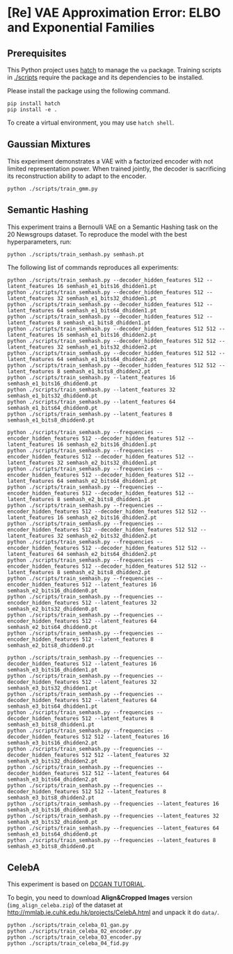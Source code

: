 # [Re] VAE Approximation Error: ELBO and Exponential Families

## Prerequisites

This Python project uses [hatch](https://hatch.pypa.io/latest/intro/) to manage the `va` package.
Training scripts in [./scripts](./scripts) require the package and its dependencies to be installed.

Please install the package using the following command.

```
pip install hatch
pip install -e .
```

To create a virtual environment, you may use `hatch shell`.

## Gaussian Mixtures

This experiment demonstrates a VAE with a factorized encoder with not limited representation power.
When trained jointly, the decoder is sacrificing its reconstruction ability to adapt to the encoder.

```
python ./scripts/train_gmm.py
```

## Semantic Hashing

This experiment trains a Bernoulli VAE on a Semantic Hashing task on the 20 Newsgroups dataset.
To reproduce the model with the best hyperparameters, run:

```
python ./scripts/train_semhash.py semhash.pt
```


The following list of commands reproduces all experiments:

```
python ./scripts/train_semhash.py --decoder_hidden_features 512 --latent_features 16 semhash_e1_bits16_dhidden1.pt
python ./scripts/train_semhash.py --decoder_hidden_features 512 --latent_features 32 semhash_e1_bits32_dhidden1.pt
python ./scripts/train_semhash.py --decoder_hidden_features 512 --latent_features 64 semhash_e1_bits64_dhidden1.pt
python ./scripts/train_semhash.py --decoder_hidden_features 512 --latent_features 8 semhash_e1_bits8_dhidden1.pt
python ./scripts/train_semhash.py --decoder_hidden_features 512 512 --latent_features 16 semhash_e1_bits16_dhidden2.pt
python ./scripts/train_semhash.py --decoder_hidden_features 512 512 --latent_features 32 semhash_e1_bits32_dhidden2.pt
python ./scripts/train_semhash.py --decoder_hidden_features 512 512 --latent_features 64 semhash_e1_bits64_dhidden2.pt
python ./scripts/train_semhash.py --decoder_hidden_features 512 512 --latent_features 8 semhash_e1_bits8_dhidden2.pt
python ./scripts/train_semhash.py --latent_features 16 semhash_e1_bits16_dhidden0.pt
python ./scripts/train_semhash.py --latent_features 32 semhash_e1_bits32_dhidden0.pt
python ./scripts/train_semhash.py --latent_features 64 semhash_e1_bits64_dhidden0.pt
python ./scripts/train_semhash.py --latent_features 8 semhash_e1_bits8_dhidden0.pt

python ./scripts/train_semhash.py --frequencies --encoder_hidden_features 512 --decoder_hidden_features 512 --latent_features 16 semhash_e2_bits16_dhidden1.pt
python ./scripts/train_semhash.py --frequencies --encoder_hidden_features 512 --decoder_hidden_features 512 --latent_features 32 semhash_e2_bits32_dhidden1.pt
python ./scripts/train_semhash.py --frequencies --encoder_hidden_features 512 --decoder_hidden_features 512 --latent_features 64 semhash_e2_bits64_dhidden1.pt
python ./scripts/train_semhash.py --frequencies --encoder_hidden_features 512 --decoder_hidden_features 512 --latent_features 8 semhash_e2_bits8_dhidden1.pt
python ./scripts/train_semhash.py --frequencies --encoder_hidden_features 512 --decoder_hidden_features 512 512 --latent_features 16 semhash_e2_bits16_dhidden2.pt
python ./scripts/train_semhash.py --frequencies --encoder_hidden_features 512 --decoder_hidden_features 512 512 --latent_features 32 semhash_e2_bits32_dhidden2.pt
python ./scripts/train_semhash.py --frequencies --encoder_hidden_features 512 --decoder_hidden_features 512 512 --latent_features 64 semhash_e2_bits64_dhidden2.pt
python ./scripts/train_semhash.py --frequencies --encoder_hidden_features 512 --decoder_hidden_features 512 512 --latent_features 8 semhash_e2_bits8_dhidden2.pt
python ./scripts/train_semhash.py --frequencies --encoder_hidden_features 512 --latent_features 16 semhash_e2_bits16_dhidden0.pt
python ./scripts/train_semhash.py --frequencies --encoder_hidden_features 512 --latent_features 32 semhash_e2_bits32_dhidden0.pt
python ./scripts/train_semhash.py --frequencies --encoder_hidden_features 512 --latent_features 64 semhash_e2_bits64_dhidden0.pt
python ./scripts/train_semhash.py --frequencies --encoder_hidden_features 512 --latent_features 8 semhash_e2_bits8_dhidden0.pt

python ./scripts/train_semhash.py --frequencies --decoder_hidden_features 512 --latent_features 16 semhash_e3_bits16_dhidden1.pt
python ./scripts/train_semhash.py --frequencies --decoder_hidden_features 512 --latent_features 32 semhash_e3_bits32_dhidden1.pt
python ./scripts/train_semhash.py --frequencies --decoder_hidden_features 512 --latent_features 64 semhash_e3_bits64_dhidden1.pt
python ./scripts/train_semhash.py --frequencies --decoder_hidden_features 512 --latent_features 8 semhash_e3_bits8_dhidden1.pt
python ./scripts/train_semhash.py --frequencies --decoder_hidden_features 512 512 --latent_features 16 semhash_e3_bits16_dhidden2.pt
python ./scripts/train_semhash.py --frequencies --decoder_hidden_features 512 512 --latent_features 32 semhash_e3_bits32_dhidden2.pt
python ./scripts/train_semhash.py --frequencies --decoder_hidden_features 512 512 --latent_features 64 semhash_e3_bits64_dhidden2.pt
python ./scripts/train_semhash.py --frequencies --decoder_hidden_features 512 512 --latent_features 8 semhash_e3_bits8_dhidden2.pt
python ./scripts/train_semhash.py --frequencies --latent_features 16 semhash_e3_bits16_dhidden0.pt
python ./scripts/train_semhash.py --frequencies --latent_features 32 semhash_e3_bits32_dhidden0.pt
python ./scripts/train_semhash.py --frequencies --latent_features 64 semhash_e3_bits64_dhidden0.pt
python ./scripts/train_semhash.py --frequencies --latent_features 8 semhash_e3_bits8_dhidden0.pt
```


## CelebA

This experiment is based on [DCGAN TUTORIAL](https://pytorch.org/tutorials/beginner/dcgan_faces_tutorial.html).

To begin, you need to download **Align&Cropped Images** version (`img_align_celeba.zip`) of the dataset at http://mmlab.ie.cuhk.edu.hk/projects/CelebA.html and unpack it do `data/`.

```
python ./scripts/train_celeba_01_gan.py
python ./scripts/train_celeba_02_encoder.py
python ./scripts/train_celeba_03_encoder.py
python ./scripts/train_celeba_04_fid.py
```

